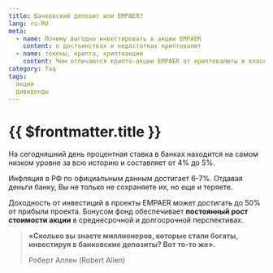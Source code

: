 ```yaml
---
title: Банковский депозит или EMPAER?
lang: ru-RU
meta:
  - name: Почему выгодно инвестировать в акции EMPAER 
    content: о достоинствах и недостатках криптовалют
  - name: токены, крипта, криптоакции
    content: Чем отличаются крипто-акции EMPAER от криптовалюты и классических акций?
category: faq
tags: 
  акции
  дивиденды
---
```



# {{ $frontmatter.title }} <Badge text="?" type="warning"/> 

На сегодняшний день процентная ставка в банках находится на самом низком уровне за всю историю и составляет от 4% до 5%. 

Инфляция в РФ по официальным данным достигает 6-7%. Отдавая деньги банку, Вы не только не сохраняете их, но еще и теряете.

Доходность от инвестиций в проекты EMPAER может достигать до 50% от прибыли проекта. Бонусом фонд обеспечивает **постоянный рост стоимости акции** в среднесрочной и долгосрочной перспективах.

> **«Сколько вы знаете миллионеров, которые стали богаты, инвестируя в банковские депозиты? Вот то-то же».**
>
>    Роберт Аллен (Robert Allen)

